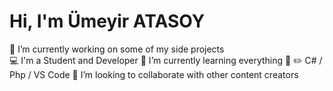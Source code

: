 # Hi, I'm Ümeyir ATASOY
🔭 I’m currently working on some of my side projects
<br>
💻 I'm a Student and Developer
🌱 I’m currently learning everything 🤣
✏️ C# / Php / VS Code
👯 I’m looking to collaborate with other content creators